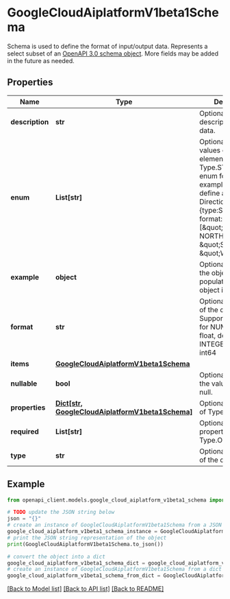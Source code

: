 # GoogleCloudAiplatformV1beta1Schema

Schema is used to define the format of input/output data. Represents a select subset of an [OpenAPI 3.0 schema object](https://spec.openapis.org/oas/v3.0.3#schema). More fields may be added in the future as needed.

## Properties

Name | Type | Description | Notes
------------ | ------------- | ------------- | -------------
**description** | **str** | Optional. The description of the data. | [optional] 
**enum** | **List[str]** | Optional. Possible values of the element of Type.STRING with enum format. For example we can define an Enum Direction as : {type:STRING, format:enum, enum:[\&quot;EAST\&quot;, NORTH\&quot;, \&quot;SOUTH\&quot;, \&quot;WEST\&quot;]} | [optional] 
**example** | **object** | Optional. Example of the object. Will only populated when the object is the root. | [optional] 
**format** | **str** | Optional. The format of the data. Supported formats: for NUMBER type: float, double for INTEGER type: int32, int64 | [optional] 
**items** | [**GoogleCloudAiplatformV1beta1Schema**](GoogleCloudAiplatformV1beta1Schema.md) |  | [optional] 
**nullable** | **bool** | Optional. Indicates if the value may be null. | [optional] 
**properties** | [**Dict[str, GoogleCloudAiplatformV1beta1Schema]**](GoogleCloudAiplatformV1beta1Schema.md) | Optional. Properties of Type.OBJECT. | [optional] 
**required** | **List[str]** | Optional. Required properties of Type.OBJECT. | [optional] 
**type** | **str** | Optional. The type of the data. | [optional] 

## Example

```python
from openapi_client.models.google_cloud_aiplatform_v1beta1_schema import GoogleCloudAiplatformV1beta1Schema

# TODO update the JSON string below
json = "{}"
# create an instance of GoogleCloudAiplatformV1beta1Schema from a JSON string
google_cloud_aiplatform_v1beta1_schema_instance = GoogleCloudAiplatformV1beta1Schema.from_json(json)
# print the JSON string representation of the object
print(GoogleCloudAiplatformV1beta1Schema.to_json())

# convert the object into a dict
google_cloud_aiplatform_v1beta1_schema_dict = google_cloud_aiplatform_v1beta1_schema_instance.to_dict()
# create an instance of GoogleCloudAiplatformV1beta1Schema from a dict
google_cloud_aiplatform_v1beta1_schema_from_dict = GoogleCloudAiplatformV1beta1Schema.from_dict(google_cloud_aiplatform_v1beta1_schema_dict)
```
[[Back to Model list]](../README.md#documentation-for-models) [[Back to API list]](../README.md#documentation-for-api-endpoints) [[Back to README]](../README.md)


